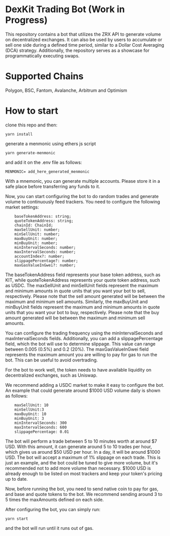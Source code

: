 # DexKit Trading Bot (Work in Progress)

This repository contains a bot that utilizes the ZRX API to generate volume on decentralized exchanges. It can also be used by users to accumulate or sell one side during a defined time period, similar to a Dollar Cost Averaging (DCA) strategy. Additionally, the repository serves as a showcase for programmatically executing swaps.

# Supported Chains

Polygon, BSC, Fantom, Avalanche, Arbitrum and Optimism

# How to start

clone this repo and then:

`yarn install`

generate a menmonic using ethers js script

`yarn generate-menmonic`

and add it on the .env file as follows:

`MENMONIC= add_here_generated_menmonic`

With a mnemonic, you can generate multiple accounts. Please store it in a safe place before transferring any funds to it.

Now, you can start configuring the bot to do random trades and generate volume to continuously feed trackers. You need to configure the following market settings:

```
    baseTokenAddress: string;
    quoteTokenAddress: string;
    chainId: ChainId;
    maxSellUnit: number;
    minSellUnit: number;
    maxBuyUnit: number;
    minBuyUnit: number;
    minIntervalSeconds: number;
    maxIntervalSeconds: number;
    accountIndex?: number;
    slippagePercentage?: number;
    maxGasValueInGwei?: number;

```

The baseTokenAddress field represents your base token address, such as KIT, while quoteTokenAddress represents your quote token address, such as USDC. The maxSellUnit and minSellUnit fields represent the maximum and minimum amounts in quote units that you want your bot to sell, respectively. Please note that the sell amount generated will be between the maximum and minimum sell amounts. Similarly, the maxBuyUnit and minBuyUnit fields represent the maximum and minimum amounts in quote units that you want your bot to buy, respectively. Please note that the buy amount generated will be between the maximum and minimum sell amounts.

You can configure the trading frequency using the minIntervalSeconds and maxIntervalSeconds fields. Additionally, you can add a slippagePercentage field, which the bot will use to determine slippage. This value can range between 0.005 (0.5%) and 0.2 (20%). The maxGasValueInGwei field represents the maximum amount you are willing to pay for gas to run the bot. This can be useful to avoid overtrading.

For the bot to work well, the token needs to have available liquidity on decentralized exchanges, such as Uniswap.

We recommend adding a USDC market to make it easy to configure the bot. An example that could generate around $1000 USD volume daily is shown as follows:

```
    maxSellUnit: 10
    minSellUnit:3
    maxBuyUnit: 10
    minBuyUnit: 3
    minIntervalSeconds: 300
    maxIntervalSeconds: 600
    slippagePercentage: 0.01
```

The bot will perform a trade between 5 to 10 minutes worth at around $7 USD. With this amount, it can generate around 5 to 10 trades per hour, which gives us around $50 USD per hour. In a day, it will be around $1000 USD. The bot will accept a maximum of 1% slippage on each trade. This is just an example, and the bot could be tuned to give more volume, but it's recommended not to add more volume than necessary. $1000 USD is already enough to be listed on most trackers and keep your token's pricing up to date.

Now, before running the bot, you need to send native coin to pay for gas, and base and quote tokens to the bot. We recommend sending around 3 to 5 times the maxAmounts defined on each side.

After configuring the bot, you can simply run:

`yarn start`

and the bot will run until it runs out of gas.
